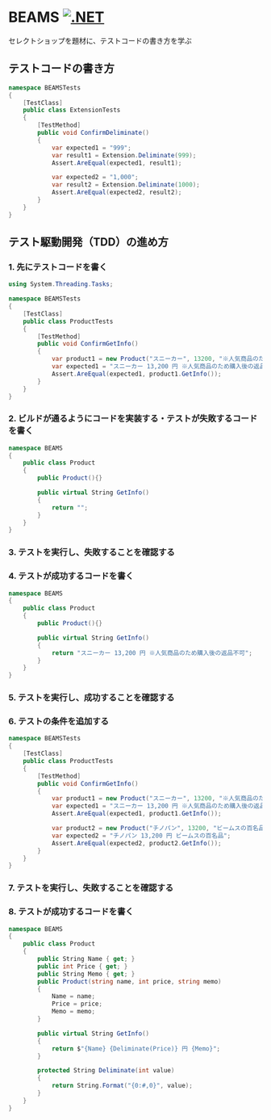 # BEAMS [![.NET](https://github.com/daichitanaka-proaxia/BEAMS/actions/workflows/dotnet.yml/badge.svg)](https://github.com/daichitanaka-proaxia/BEAMS/actions/workflows/dotnet.yml)

セレクトショップを題材に、テストコードの書き方を学ぶ

## テストコードの書き方
```csharp
namespace BEAMSTests
{
    [TestClass]
    public class ExtensionTests
    {
        [TestMethod]
        public void ConfirmDeliminate()
        {
            var expected1 = "999";
            var result1 = Extension.Deliminate(999);
            Assert.AreEqual(expected1, result1);

            var expected2 = "1,000";
            var result2 = Extension.Deliminate(1000);
            Assert.AreEqual(expected2, result2);
        }
    }
}
```

## テスト駆動開発（TDD）の進め方
### 1. 先にテストコードを書く

```csharp
using System.Threading.Tasks;

namespace BEAMSTests
{
    [TestClass]
    public class ProductTests
    {
        [TestMethod]
        public void ConfirmGetInfo()
        {
            var product1 = new Product("スニーカー", 13200, "※人気商品のため購入後の返品不可");
            var expected1 = "スニーカー 13,200 円 ※人気商品のため購入後の返品不可";
            Assert.AreEqual(expected1, product1.GetInfo());
        }
    }
}
```

### 2. ビルドが通るようにコードを実装する・テストが失敗するコードを書く
```csharp
namespace BEAMS
{
    public class Product
    {
        public Product(){}

        public virtual String GetInfo()
        {
            return "";
        }
    }
}

```

### 3. テストを実行し、失敗することを確認する


### 4. テストが成功するコードを書く
```csharp
namespace BEAMS
{
    public class Product
    {
        public Product(){}

        public virtual String GetInfo()
        {
            return "スニーカー 13,200 円 ※人気商品のため購入後の返品不可";
        }
    }
}

```


### 5. テストを実行し、成功することを確認する


### 6. テストの条件を追加する
```csharp
namespace BEAMSTests
{
    [TestClass]
    public class ProductTests
    {
        [TestMethod]
        public void ConfirmGetInfo()
        {
            var product1 = new Product("スニーカー", 13200, "※人気商品のため購入後の返品不可");
            var expected1 = "スニーカー 13,200 円 ※人気商品のため購入後の返品不可";
            Assert.AreEqual(expected1, product1.GetInfo());

            var product2 = new Product("チノパン", 13200, "ビームスの百名品");
            var expected2 = "チノパン 13,200 円 ビームスの百名品";
            Assert.AreEqual(expected2, product2.GetInfo());
        }
    }
}
```

### 7. テストを実行し、失敗することを確認する

### 8. テストが成功するコードを書く
```csharp
namespace BEAMS
{
    public class Product
    {
        public String Name { get; }
        public int Price { get; }
        public String Memo { get; }
        public Product(string name, int price, string memo)
        {
            Name = name;
            Price = price;
            Memo = memo;
        }

        public virtual String GetInfo()
        {
            return $"{Name} {Deliminate(Price)} 円 {Memo}";
        }

        protected String Deliminate(int value)
        {
            return String.Format("{0:#,0}", value);
        }
    }
}
```